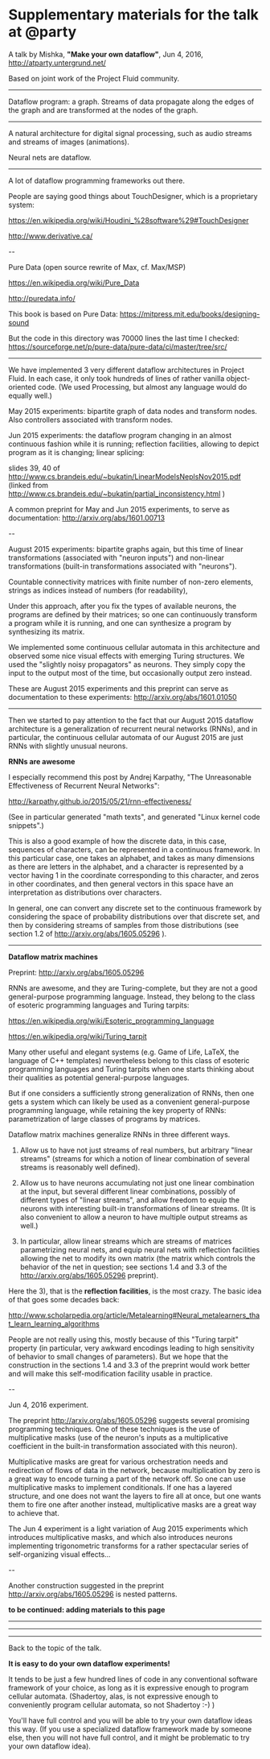 Supplementary materials for the talk at @party
==============================================

A talk by Mishka, <strong>"Make your own dataflow"</strong>,
Jun 4, 2016, http://atparty.untergrund.net/

Based on joint work of the Project Fluid community.

---

Dataflow program: a graph. Streams of data propagate
along the edges of the graph and are transformed
at the nodes of the graph.

---

A natural architecture for digital signal processing,
such as audio streams and streams of images (animations).

Neural nets are dataflow.

---

A lot of dataflow programming frameworks out there.

People are saying good things about TouchDesigner,
which is a proprietary system:

https://en.wikipedia.org/wiki/Houdini_%28software%29#TouchDesigner

http://www.derivative.ca/

--

Pure Data (open source rewrite of Max, cf. Max/MSP)


https://en.wikipedia.org/wiki/Pure_Data


http://puredata.info/


This book is based on Pure Data:
https://mitpress.mit.edu/books/designing-sound


But the code in this directory was 70000 lines the last time I checked:
https://sourceforge.net/p/pure-data/pure-data/ci/master/tree/src/ 


---

We have implemented 3 very different dataflow architectures in
Project Fluid. In each case, it only took hundreds of lines
of rather vanilla object-oriented code. (We used Processing,
but almost any language would do equally well.)

May 2015 experiments: bipartite graph of data nodes and transform nodes.
Also controllers associated with transform nodes.

Jun 2015 experiments: the dataflow program changing in an almost
continuous fashion while it is running; reflection facilities,
allowing to depict program as it is changing; linear splicing:

slides 39, 40 of http://www.cs.brandeis.edu/~bukatin/LinearModelsNeplsNov2015.pdf
(linked from http://www.cs.brandeis.edu/~bukatin/partial_inconsistency.html )


A common preprint for May and Jun 2015 experiments, to serve as documentation: http://arxiv.org/abs/1601.00713

--

August 2015 experiments: bipartite graphs again, but this time of
linear transformations (associated with "neuron inputs") and
non-linear transformations (built-in transformations associated with "neurons").

Countable connectivity matrices with finite number of non-zero
elements, strings as indices instead of numbers (for readability),

Under this approach, after you fix the types of available neurons,
the programs are defined by their matrices; so one can continuously
transform a program while it is running, and one can synthesize
a program by synthesizing its matrix.

We implemented some continuous cellular automata in this architecture
and observed some nice visual effects with emerging Turing structures.
We used the "slightly noisy propagators" as neurons. They simply 
copy the input to the output most of the time, 
but occasionally output zero instead.

These are August 2015 experiments and this preprint can
serve as documentation to these experiments: http://arxiv.org/abs/1601.01050

---

Then we started to pay attention to the fact that our August 2015 dataflow
architecture is a generalization of recurrent neural networks (RNNs),
and in particular, the continuous cellular automata of our August 2015
are just RNNs with slightly unusual neurons.

<strong>RNNs are awesome</strong>

I especially recommend this post by Andrej Karpathy,
"The Unreasonable Effectiveness of Recurrent Neural Networks":

http://karpathy.github.io/2015/05/21/rnn-effectiveness/

(See in particular generated "math texts", and generated
"Linux kernel code snippets".)

This is also a good example of how the discrete data, in this
case, sequences of characters, can be represented in
a continuous framework. In this particular case, one takes
an alphabet, and takes as many dimensions as there are letters
in the alphabet, and a character is represented by a vector
having 1 in the coordinate corresponding to this character,
and zeros in other coordinates, and then general vectors
in this space have an interpretation as distributions over characters.

In general, one can convert any discrete set to the continuous
framework by considering the space of probability distributions
over that discrete set, and then by considering streams of samples
from those distributions (see section 1.2 of http://arxiv.org/abs/1605.05296 ).

---

<strong>Dataflow matrix machines</strong>

Preprint: http://arxiv.org/abs/1605.05296

RNNs are awesome, and they are Turing-complete, but they are
not a good general-purpose programming language. Instead, they
belong to the class of esoteric programming languages and
Turing tarpits:

https://en.wikipedia.org/wiki/Esoteric_programming_language

https://en.wikipedia.org/wiki/Turing_tarpit


Many other useful and elegant systems (e.g. Game of Life,
LaTeX, the language of C++ templates) nevertheless belong to
this class of esoteric programming languages and Turing tarpits
when one starts thinking about their qualities
as potential general-purpose languages.

But if one considers a sufficiently strong generalization of
RNNs, then one gets a system which can likely be used as a 
convenient general-purpose programming language, while
retaining the key property of RNNs:
parametrization of large classes of programs by matrices.

Dataflow matrix machines generalize RNNs in three different ways.

1) Allow us to have not just streams of real numbers, 
but arbitrary "linear streams" 
(streams for which a notion of linear combination
of several streams is reasonably well defined).

2) Allow us to have 
neurons accumulating not just one linear combination at the input, 
but several different linear combinations, possibly
of different types of "linear streams", 
and allow freedom to equip the neurons with interesting 
built-in transformations of
linear streams. 
(It is also convenient to allow a neuron to have multiple output streams as well.)

3) In particular, allow linear streams which are streams of matrices parametrizing neural nets, and equip neural nets with reflection facilities
allowing the net to modify its own matrix 
(the matrix which controls the behavior of the net in question;
see sections 1.4 and 3.3 of the http://arxiv.org/abs/1605.05296 preprint).

Here the 3), that is the <strong>reflection facilities</strong>, is
the most crazy. The basic idea of that goes some decades back:

http://www.scholarpedia.org/article/Metalearning#Neural_metalearners_that_learn_learning_algorithms

People are not really using this, mostly because of this "Turing tarpit"
property (in particular, very awkward encodings leading to high sensitivity
of behavior to
small changes of parameters). But we hope that the construction in
the sections 1.4 and 3.3 of the preprint would work better and will make this
self-modification facility usable in practice.

--

Jun 4, 2016 experiment. 

The preprint http://arxiv.org/abs/1605.05296 suggests several promising
programming techniques. One of these techniques is the use of multiplicative
masks (use of the neuron's inputs as a multiplicative coefficient
in the built-in transformation associated with this neuron).

Multiplicative masks are great for various orchestration needs and redirection
of flows of data in the network, because multiplication by zero is a great
way to encode turning a part of the network off. So one can use
multiplicative masks to implement conditionals. If one has a layered
structure, and one does not want the layers to fire all at once,
but one wants them to fire one after another instead, multiplicative
masks are a great way to achieve that.

The Jun 4 experiment is a light variation of Aug 2015 experiments which
introduces multiplicative masks, and which also introduces neurons
implementing trigonometric transforms for a rather spectacular series of
self-organizing visual effects...

--

Another construction suggested in the preprint http://arxiv.org/abs/1605.05296 is nested patterns.


<strong>to be continued: adding materials to this page</strong>

---
---
---

Back to the topic of the talk.

<strong>It is easy to do your own dataflow experiments!</strong>

It tends to be just a few hundred lines of code in any conventional
software framework of your choice, as long as it is expressive enough
to program cellular automata. (Shadertoy, alas, is not expressive
enough to conveniently program cellular automata, so not Shadertoy :-) )

You'll have full control and you will be able to try your own
dataflow ideas this way. (If you
use a specialized dataflow framework made by someone else,
then you will not have full control, and it might be problematic
to try your own dataflow idea).

